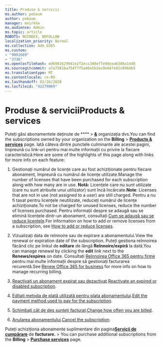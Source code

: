 ```yaml
---
title: Produse & servicii
ms.author: pebaum
author: pebaum
manager: mnirkhe
ms.audience: Admin
ms.topic: article
ROBOTS: NOINDEX, NOFOLLOW
localization_priority: Normal
ms.collection: Adm_O365
ms.custom:
- "9001669"
- "3736"
ms.openlocfilehash: ed6981629941e2f2ecc348effe98eaa6388a14d8
ms.sourcegitcommit: a7a7581ba754f7f5a46e5b2ec0e667e82c8964b5
ms.translationtype: MT
ms.contentlocale: ro-RO
ms.lasthandoff: 02/26/2020
ms.locfileid: "42279069"
---
```

# <a name="products--services"></a><span data-ttu-id="76443-102">Produse & servicii</span><span class="sxs-lookup"><span data-stu-id="76443-102">Products & services</span></span>

<span data-ttu-id="76443-103">Puteți găsi abonamentele deținute de \*\*\*\* > [**&**](https://go.microsoft.com/fwlink/p/?linkid=842054) organizația dvs.</span><span class="sxs-lookup"><span data-stu-id="76443-103">You can find the subscriptions owned by your organization on the **Billing** > [**Products & services**](https://go.microsoft.com/fwlink/p/?linkid=842054) page.</span></span> <span data-ttu-id="76443-104">Iată câteva dintre punctele culminante ale acestei pagini, împreună cu link-uri pentru mai multe informații cu privire la fiecare caracteristică:</span><span class="sxs-lookup"><span data-stu-id="76443-104">Here are some of the highlights of this page along with links for more info on each feature:</span></span>

1. <span data-ttu-id="76443-105">Gestionați numărul de licențe care au fost achiziționate pentru fiecare abonament, împreună cu numărul de licențe utilizate.</span><span class="sxs-lookup"><span data-stu-id="76443-105">Manage the number of licenses that have been purchased for each subscription along with how many are in use.</span></span>  <span data-ttu-id="76443-106">**Notă:** Licențele care nu sunt utilizate (care nu sunt atribuite unui utilizator) sunt încă încărcate.</span><span class="sxs-lookup"><span data-stu-id="76443-106">**Note**: Licenses that are not in use (not assigned to a user) are still charged.</span></span>  <span data-ttu-id="76443-107">Pentru a nu fi taxat pentru licențele neutilizate, reduceți numărul de licențe achiziționate.</span><span class="sxs-lookup"><span data-stu-id="76443-107">To not be charged for unused licenses, reduce the number of licenses purchased.</span></span> <span data-ttu-id="76443-108">Pentru informații despre se adaugă sau se elimină licențele dintr-un abonament, consultați [Cum se adaugă sau se reduce licențele](https://docs.microsoft.com/alchemyinsights/how-to-add-or-reduce-licenses).</span><span class="sxs-lookup"><span data-stu-id="76443-108">For information on how to add or remove licenses from a subscription, see [How to add or reduce licenses](https://docs.microsoft.com/alchemyinsights/how-to-add-or-reduce-licenses).</span></span>

2. <span data-ttu-id="76443-109">Vizualizați data de reînnoire sau de expirare a abonamentului.</span><span class="sxs-lookup"><span data-stu-id="76443-109">View the renewal or expiration date of the subscription.</span></span>  <span data-ttu-id="76443-110">Puteți gestiona reînnoirea făcând clic pe linkul de **editare** de lângă **Reînnoire/expiră** la dată.</span><span class="sxs-lookup"><span data-stu-id="76443-110">You can manage renewal by clicking the **edit** link next to the **Renews/expires** on date.</span></span>  <span data-ttu-id="76443-111">Consultați [Reînnoirea Office 365 pentru firme](https://go.microsoft.com/fwlink/?linkid=2119216) pentru mai multe informații despre să gestionați facturarea recurentă.</span><span class="sxs-lookup"><span data-stu-id="76443-111">See [Renew Office 365 for business](https://go.microsoft.com/fwlink/?linkid=2119216) for more info on how to manage recurring billing.</span></span>

3. <span data-ttu-id="76443-112">[Reactivați un abonament expirat sau dezactivat](https://go.microsoft.com/fwlink/?linkid=2117519).</span><span class="sxs-lookup"><span data-stu-id="76443-112">[Reactivate an expired or disabled subscription](https://go.microsoft.com/fwlink/?linkid=2117519).</span></span>

4. <span data-ttu-id="76443-113">[Editați metoda de plată utilizată pentru plata abonamentului](https://go.microsoft.com/fwlink/?linkid=2117167).</span><span class="sxs-lookup"><span data-stu-id="76443-113">[Edit the payment method used to pay for the subscription](https://go.microsoft.com/fwlink/?linkid=2117167).</span></span>

5. <span data-ttu-id="76443-114">[Schimbați cât de des sunteți facturat](https://go.microsoft.com/fwlink/?linkid=2119112).</span><span class="sxs-lookup"><span data-stu-id="76443-114">[Change how often you are billed](https://go.microsoft.com/fwlink/?linkid=2119112).</span></span>

6. <span data-ttu-id="76443-115">[Anularea abonamentului](https://go.microsoft.com/fwlink/?linkid=2119113).</span><span class="sxs-lookup"><span data-stu-id="76443-115">[Cancel the subscription](https://go.microsoft.com/fwlink/?linkid=2119113).</span></span>

<span data-ttu-id="76443-116">Puteți achiziționa abonamente suplimentare din pagina[**Servicii de cumpărare**](https://go.microsoft.com/fwlink/p/?linkid=868433) de **facturare.** > </span><span class="sxs-lookup"><span data-stu-id="76443-116">You can purchase additional subscriptions from the **Billing** > [**Purchase services**](https://go.microsoft.com/fwlink/p/?linkid=868433) page.</span></span>
